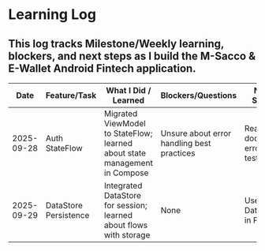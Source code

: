 
# Learning Log

## **This log tracks Milestone/Weekly learning, blockers, and next steps as I build the M-Sacco & E-Wallet Android Fintech application.**

| Date       | Feature/Task         | What I Did / Learned                   | Blockers/Questions      | Next Steps              |
|------------|----------------------|----------------------------------------|-------------------------|-------------------------|
| 2025-09-28 | Auth StateFlow       | Migrated ViewModel to StateFlow; learned about state management in Compose | Unsure about error handling best practices | Read docs, add error tests |
| 2025-09-29 | DataStore Persistence| Integrated DataStore for session; learned about flows with storage         | None                    | Use DataStore in Profile |
